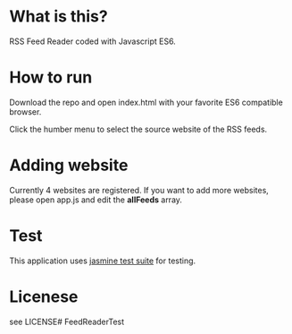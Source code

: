 # What is this?

RSS Feed Reader coded with Javascript ES6.

# How to run

Download the repo and open index.html with your favorite ES6 compatible browser.

Click the humber menu to select the source website of the RSS feeds.

# Adding website

Currently 4 websites are registered.
If you want to add more websites, please open app.js and edit the **allFeeds** array.

# Test

This application uses [jasmine test suite](https://jasmine.github.io/2.0/introduction.html) for testing.

# Licenese

see LICENSE# FeedReaderTest
